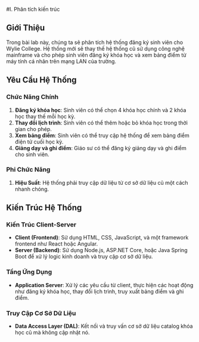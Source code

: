 #I. Phân tích kiến trúc


## Giới Thiệu
Trong bài lab này, chúng ta sẽ phân tích hệ thống đăng ký sinh viên cho Wylie College. Hệ thống mới sẽ thay thế hệ thống cũ sử dụng công nghệ mainframe và cho phép sinh viên đăng ký khóa học và xem bảng điểm từ máy tính cá nhân trên mạng LAN của trường.

## Yêu Cầu Hệ Thống
### Chức Năng Chính
1. **Đăng ký khóa học**: Sinh viên có thể chọn 4 khóa học chính và 2 khóa học thay thế mỗi học kỳ.
2. **Thay đổi lịch trình**: Sinh viên có thể thêm hoặc bỏ khóa học trong thời gian cho phép.
3. **Xem bảng điểm**: Sinh viên có thể truy cập hệ thống để xem bảng điểm điện tử cuối học kỳ.
4. **Giảng dạy và ghi điểm**: Giáo sư có thể đăng ký giảng dạy và ghi điểm cho sinh viên.

### Phi Chức Năng
1. **Hiệu Suất**: Hệ thống phải truy cập dữ liệu từ cơ sở dữ liệu cũ một cách nhanh chóng.

## Kiến Trúc Hệ Thống
### Kiến Trúc Client-Server
- **Client (Frontend)**: Sử dụng HTML, CSS, JavaScript, và một framework frontend như React hoặc Angular.
- **Server (Backend)**: Sử dụng Node.js, ASP.NET Core, hoặc Java Spring Boot để xử lý logic kinh doanh và truy cập cơ sở dữ liệu.

### Tầng Ứng Dụng
- **Application Server**: Xử lý các yêu cầu từ client, thực hiện các hoạt động như đăng ký khóa học, thay đổi lịch trình, truy xuất bảng điểm và ghi điểm.

### Truy Cập Cơ Sở Dữ Liệu
- **Data Access Layer (DAL)**: Kết nối và truy vấn cơ sở dữ liệu catalog khóa học cũ mà không cập nhật nó.


